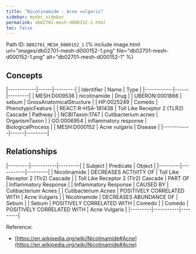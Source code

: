 ```yaml
---
title: "Nicotinamide - Acne vulgaris"
sidebar: mydoc_sidebar
permalink: db02701-mesh-d000152-1.html
toc: false 
---
```



Path ID: `DB02701_MESH_D000152_1`
{% include image.html url="images/db02701-mesh-d000152-1.png" file="db02701-mesh-d000152-1.png" alt="db02701-mesh-d000152-1" %}

## Concepts

|------------|------|---------|
| Identifier | Name | Type    |
|------------|------|---------|
| MESH:D009536 | nicotinamide | Drug |
| UBERON:0001866 | sebum | GrossAnatomicalStructure |
| HP:0025249 | Comedo | PhenotypicFeature |
| REACT:R-HSA-181438 | Toll Like Receptor 2 (TLR2) Cascade | Pathway |
| NCBITaxon:1747 | Cutibacterium acnes | OrganismTaxon |
| GO:0006954 | inflammatory response | BiologicalProcess |
| MESH:D000152 | Acne vulgaris | Disease |
|------------|------|---------|

## Relationships

|---------|-----------|---------|
| Subject | Predicate | Object  |
|---------|-----------|---------|
| Nicotinamide | DECREASES ACTIVITY OF | Toll Like Receptor 2 (Tlr2) Cascade |
| Toll Like Receptor 2 (Tlr2) Cascade | PART OF | Inflammatory Response |
| Inflammatory Response | CAUSED BY | Cutibacterium Acnes |
| Cutibacterium Acnes | POSITIVELY CORRELATED WITH | Acne Vulgaris |
| Nicotinamide | DECREASES ABUNDANCE OF | Sebum |
| Sebum | POSITIVELY CORRELATED WITH | Comedo |
| Comedo | POSITIVELY CORRELATED WITH | Acne Vulgaris |
|---------|-----------|---------|

Reference: 
  - [https://en.wikipedia.org/wiki/Nicotinamide#Acne](https://en.wikipedia.org/wiki/Nicotinamide#Acne)
